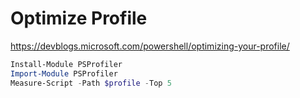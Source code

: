 # Optimize Profile

https://devblogs.microsoft.com/powershell/optimizing-your-profile/

```powershell
Install-Module PSProfiler
Import-Module PSProfiler
Measure-Script -Path $profile -Top 5
```

